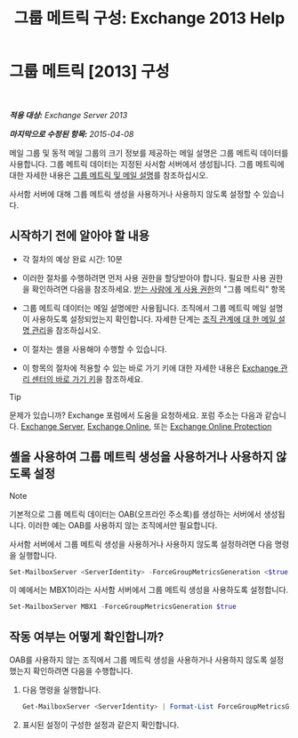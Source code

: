 ﻿---
title: '그룹 메트릭 구성: Exchange 2013 Help'
TOCTitle: 그룹 메트릭 구성
ms:assetid: 76ccd6a7-e2ec-42f4-9ab3-e8cc257ac896
ms:mtpsurl: https://technet.microsoft.com/ko-kr/library/JJ649327(v=EXCHG.150)
ms:contentKeyID: 50483447
ms.date: 05/22/2018
mtps_version: v=EXCHG.150
ms.translationtype: MT
---

# 그룹 메트릭 [2013] 구성

 

_**적용 대상:** Exchange Server 2013_

_**마지막으로 수정된 항목:** 2015-04-08_

메일 그룹 및 동적 메일 그룹의 크기 정보를 제공하는 메일 설명은 그룹 메트릭 데이터를 사용합니다. 그룹 메트릭 데이터는 지정된 사서함 서버에서 생성됩니다. 그룹 메트릭에 대한 자세한 내용은 [그룹 메트릭 및 메일 설명](group-metrics-and-https://docs.microsoft.com/ko-kr/exchange/clients-and-mobile-in-exchange-online/mailtips/mailtips)를 참조하십시오.

사서함 서버에 대해 그룹 메트릭 생성을 사용하거나 사용하지 않도록 설정할 수 있습니다.

## 시작하기 전에 알아야 할 내용

  - 각 절차의 예상 완료 시간: 10분

  - 이러한 절차를 수행하려면 먼저 사용 권한을 할당받아야 합니다. 필요한 사용 권한을 확인하려면 다음을 참조하세요. [받는 사람에 게 사용 권한](recipients-permissions-exchange-2013-help.md)의 "그룹 메트릭" 항목

  - 그룹 메트릭 데이터는 메일 설명에만 사용됩니다. 조직에서 그룹 메트릭 메일 설명이 사용하도록 설정되었는지 확인합니다. 자세한 단계는 [조직 관계에 대 한 메일 설명 관리](https://docs.microsoft.com/ko-kr/exchange/clients-and-mobile-in-exchange-online/mailtips/manage-mailtips-for-organization-relationships)을 참조하십시오.

  - 이 절차는 셸을 사용해야 수행할 수 있습니다.

  - 이 항목의 절차에 적용할 수 있는 바로 가기 키에 대한 자세한 내용은 [Exchange 관리 센터의 바로 가기 키](keyboard-shortcuts-in-the-exchange-admin-center-exchange-online-protection-help.md)을 참조하세요.


> [!TIP]
> 문제가 있습니까? Exchange 포럼에서 도움을 요청하세요. 포럼 주소는 다음과 같습니다. <A href="https://go.microsoft.com/fwlink/p/?linkid=60612">Exchange Server</A>, <A href="https://go.microsoft.com/fwlink/p/?linkid=267542">Exchange Online</A>, 또는 <A href="https://go.microsoft.com/fwlink/p/?linkid=285351">Exchange Online Protection</A>



## 셸을 사용하여 그룹 메트릭 생성을 사용하거나 사용하지 않도록 설정


> [!NOTE]
> 기본적으로 그룹 메트릭 데이터는 OAB(오프라인 주소록)를 생성하는 서버에서 생성됩니다. 이러한 예는 OAB를 사용하지 않는 조직에서만 필요합니다.



사서함 서버에서 그룹 메트릭 생성을 사용하거나 사용하지 않도록 설정하려면 다음 명령을 실행합니다.

```powershell
Set-MailboxServer <ServerIdentity> -ForceGroupMetricsGeneration <$true | $false>
```

이 예에서는 MBX1이라는 사서함 서버에서 그룹 메트릭 생성을 사용하도록 설정합니다.

```powershell
Set-MailboxServer MBX1 -ForceGroupMetricsGeneration $true
```

## 작동 여부는 어떻게 확인합니까?

OAB를 사용하지 않는 조직에서 그룹 메트릭 생성을 사용하거나 사용하지 않도록 설정했는지 확인하려면 다음을 수행합니다.

1.  다음 명령을 실행합니다.
    
    ```powershell
    Get-MailboxServer <ServerIdentity> | Format-List ForceGroupMetricsGeneration
    ```

2.  표시된 설정이 구성한 설정과 같은지 확인합니다.

